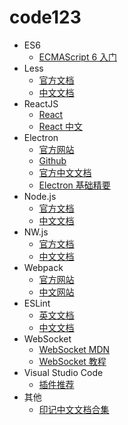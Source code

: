 # code123

* ES6
  + [ECMAScript 6 入门](http://es6.ruanyifeng.com/)
* Less
  + [官方文档](http://lesscss.org/)
  + [中文文档](http://lesscss.cn)
* ReactJS
  + [React](https://reactjs.org/)
  + [React 中文](http://www.react-cn.com/)
* Electron
  + [官方网站](https://electron.atom.io)
  + [Github](https://github.com/electron/electron)
  + [官方中文文档](https://github.com/electron/electron/tree/master/docs-translations/zh-CN)
  + [Electron 基础精要](https://coyee.com/article/11018-essential-electron)
* Node.js
  + [官方文档](https://nodejs.org)
  + [中文文档](http://nodejs.cn/)
* NW.js
  + [官方文档](https://nwjs.io/)
  + [中文文档](http://nwjs-cn.readthedocs.io/zh_CN/latest/References/App/index.html)
* Webpack
  + [官方网站](https://webpack.js.org/)
  + [中文网站](https://doc.webpack-china.org/)
* ESLint
  + [英文文档](https://eslint.org/)
  + [中文文档](http://eslint.cn/)
* WebSocket
  + [WebSocket MDN](https://developer.mozilla.org/zh-CN/docs/Web/API/WebSocket)
  + [WebSocket 教程](http://www.ruanyifeng.com/blog/2017/05/websocket.html)
* Visual Studio Code
  + [插件推荐](https://link.juejin.im/?target=http%3A%2F%2Fwww.css88.com%2Farchives%2F8144)
* 其他
  + [印记中文文档合集](https://www.docschina.org/)
